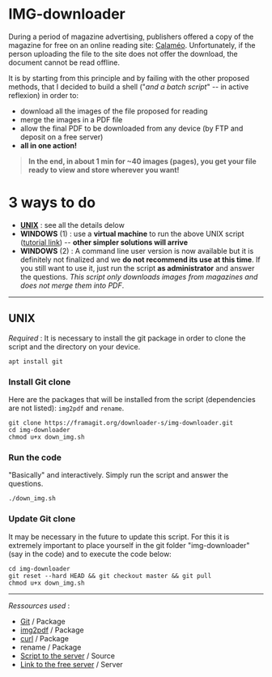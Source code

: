 # IMG-downloader

During a period of magazine advertising, publishers offered a copy of the magazine for free on an online reading site: [Calaméo](https://calameo.com). Unfortunately, if the person uploading the file to the site does not offer the download, the document cannot be read offline.

It is by starting from this principle and by failing with the other proposed methods, that I decided to build a shell ("*and a batch script*" -- in active reflexion) in order to:
- download all the images of the file proposed for reading
- merge the images in a PDF file
- allow the final PDF to be downloaded from any device (by FTP and deposit on a free server)
- **all in one action!**

> **In the end, in about 1 min for ~40 images (pages), you get your file ready to view and store wherever you want!**

# 3 ways to do
- **[UNIX](#unix)** : see all the details delow
- **WINDOWS** (1) : use a **virtual machine** to run the above UNIX script ([tutorial link](https://medium.com/platform-engineer/how-to-install-debian-linux-on-virtualbox-with-guest-additions-778afa0ee7e0)) -- **other simpler solutions will arrive**
- **WINDOWS** (2) : A command line user version is now available but it is definitely not finalized and we **do not recommend its use at this time**. If you still want to use it, just run the script **as administrator** and answer the questions. *This script only downloads images from magazines and does not merge them into PDF*.

---

## UNIX
*Required* :
It is necessary to install the git package in order to clone the script and the directory on your device.
```{bash}
apt install git
```

### Install Git clone
Here are the packages that will be installed from the script (dependencies are not listed): `img2pdf` and `rename`.
```{bash}
git clone https://framagit.org/downloader-s/img-downloader.git
cd img-downloader
chmod u+x down_img.sh
```
### Run the code
"Basically" and interactively. Simply run the script and answer the questions.
```{bash}
./down_img.sh
```
### Update Git clone
It may be necessary in the future to update this script. For this it is extremely important to place yourself in the git folder "img-downloader" (say in the code) and to execute the code below:
```{bash}
cd img-downloader
git reset --hard HEAD && git checkout master && git pull
chmod u+x down_img.sh 
```

---

*Ressources used* :
- [Git](https://github.com/git/git) / Package
- [img2pdf](https://gitlab.mister-muffin.de/josch/img2pdf) / Package
- [curl](https://github.com/curl/curl) / Package
- rename / Package
- [Script to the server](https://forum.ubuntu-fr.org/viewtopic.php?id=120246) / Source
- [Link to the free server](http://dl.free.fr) / Server